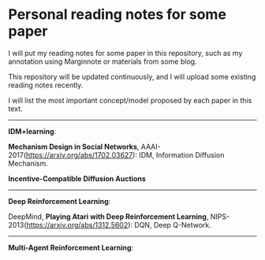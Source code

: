 # Personal reading notes for some paper
I will put my reading notes for some paper in this repository, such as my annotation using Marginnote or materials from some blog.

This repository will be updated continuously, and I will upload some existing reading notes recently.

I will list the most important concept/model proposed by each paper in this text.

------------------------
**IDM+learning**:

**Mechanism Design in Social Networks**, AAAI-2017(https://arxiv.org/abs/1702.03627): IDM, Information Diffusion Mechanism.

**Incentive-Compatible Diffusion Auctions**

--------------------------

**Deep Reinforcement Learning**:

DeepMind, **Playing Atari with Deep Reinforcement Learning**, NIPS-2013(https://arxiv.org/abs/1312.5602): DQN, Deep Q-Network.

--------------------------

**Multi-Agent Reinforcement Learning**:
